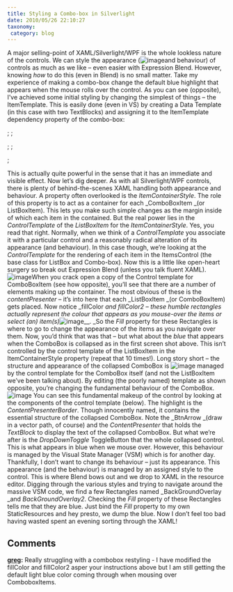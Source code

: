 ```yaml
---
title: Styling a Combo-box in Silverlight
date: 2010/05/26 22:10:27
taxonomy: 
 category: blog 
---
```


A major selling-point of XAML/Silverlight/WPF is the whole lookless nature of the controls. We can style the appearance (![image](http://www.appsolo.com/wp-content/uploads/2010/05/image_thumb11.png)and behaviour) of controls as much as we like – even easier with Expression Blend. However, knowing _how_ to do this (even in Blend) is no small matter. Take my experience of making a combo-box change the default blue highlight that appears when the mouse rolls over the control. As you can see (opposite), I’ve achieved some initial styling by changing the simplest of things – the ItemTemplate. This is easily done (even in VS) by creating a Data Template (in this case with two TextBlocks) and assigning it to the ItemTemplate dependency property of the combo-box:


;
;



;
;

;


This is actually quite powerful in the sense that it has an immediate and visible effect. Now let’s dig deeper. As with all Silverlight/WPF controls, there is plenty of behind-the-scenes XAML handling both appearance and behaviour. A property often overlooked is the _ItemContainerStyle_. The role of this property is to act as a container for each _ComboBoxItem _(or ListBoxItem). This lets you make such simple changes as the margin inside of which each item in the contained. But the real power lies in the _ControlTemplate_ of the _ListBoxItem_ for the _ItemContainerStyle_. Yes, you read that right. Normally, when we think of a _ControlTemplate_ you associate it with a particular control and a reasonably radical alteration of its appearance (and behaviour). In this case though, we’re looking at the _ControlTemplate_ for the rendering of each item in the ItemsControl (the base class for ListBox and Combo-box). Now this is a little like open-heart surgery so break out Expression Blend (unless you talk fluent XAML). ![image](http://www.appsolo.com/wp-content/uploads/2010/05/image_thumb12.png)When you crack open a copy of the Control template for ComboBoxItem (see how opposite), you’ll see that there are a number of elements making up the container. The most obvious of these is the _contentPresenter_ – it’s into here that each _ListBoxItem _(or ComboBoxItem) gets placed. Now notice _fillColor _and _fillColor2_ – these humble rectangles actually represent the colour that appears as you mouse-over the items or select (an) item(s)_![image](http://www.appsolo.com/wp-content/uploads/2010/05/image_thumb13.png)__. _So the _Fill_ property for these Rectangles is where to go to change the appearance of the items as you navigate over them. Now, you’d think that was that – but what about the _blue_ that appears when the ComboBox is collapsed as in the first screen shot above. This isn’t controlled by the control template of the ListBoxItem in the ItemContainerStyle property (repeat that 10 times!). Long story short – the structure and appearance of the collapsed ComboBox is ![image](http://www.appsolo.com/wp-content/uploads/2010/05/image_thumb14.png) managed by the control template for the ComboBox itself (and not the ListBoxItem we’ve been talking about). By editing (the poorly named) template as shown opposite, you’re changing the fundamental behaviour of the ComboBox. ![image](http://www.appsolo.com/wp-content/uploads/2010/05/image_thumb15.png) You can see this fundamental makeup of the control by looking at the components of the control template (below). The highlight is the _ContentPresenterBorder_. Though innocently named, it contains the essential structure of the collapsed ComboBox. Note the _BtnArrow _(draw in a vector path, of course) and the _ContentPresenter_ that holds the _TextBlock_ to display the text of the collapsed ComboBox. But what we’re after is the _DropDownToggle_ ToggleButton that the whole collapsed control. This is what appears in blue when we mouse over. However, this behaviour is managed by the Visual State Manager (VSM) which is for another day. Thankfully, I don’t want to change its behaviour – just its appearance. This appearance (and the behaviour) is managed by an assigned style to the control. This is where Blend bows out and we drop to XAML in the resource editor. Digging through the various styles and trying to navigate around the massive VSM code, we find a few Rectangles named _BackGroundOverlay _and _BackGroundOverlay2_. Checking the _Fill_ property of these Rectangles tells me that they are blue. Just bind the _Fill_ property to my own StaticResources and hey presto, we dump the blue. Now I don’t feel too bad having wasted spent an evening sorting through the XAML!

## Comments

**[greg](#40 "2011-11-09 14:10:01"):** Really struggling with a combobox restyling - I have modified the fillColor and fillColor2 asper your instructions above but I am still getting the default light blue color coming through when mousing over ComboboxItems.



